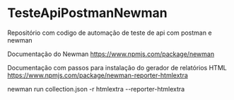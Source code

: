 # TesteApiPostmanNewman
Repositório com codigo de automação de teste de api com postman e newman


Documentação do Newman
https://www.npmjs.com/package/newman

Documentação com passos para instalação do gerador de relatórios HTML
https://www.npmjs.com/package/newman-reporter-htmlextra



newman run collection.json -r htmlextra --reporter-htmlextra
